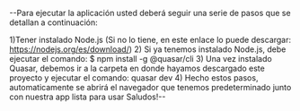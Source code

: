 --Para ejecutar la aplicación usted deberá seguir una serie de pasos que se detallan a continuación:

1)Tener instalado Node.js (Si no lo tiene, en este enlace lo puede descargar: https://nodejs.org/es/download/)
2) Si ya tenemos instalado Node.js, debe ejecutar el comando: $ npm install -g @quasar/cli
3) Una vez instalado Quasar, debemos ir a la carpeta en donde hayamos descargado este proyecto y ejecutar el comando: quasar dev
4) Hecho estos pasos, automaticamente se abrirá el navegador que tenemos predeterminado junto con nuestra app lista para usar
Saludos!--